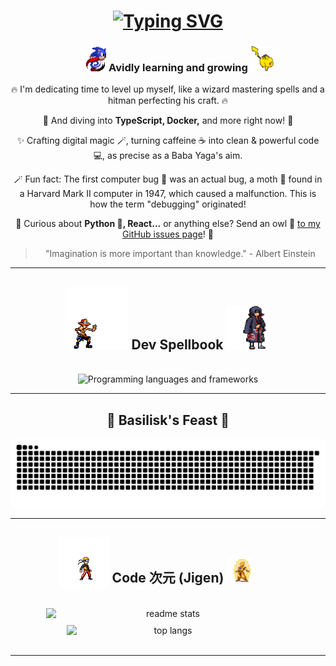<h1 align="center">
    <a href="https://git.io/typing-svg">
        <img src="https://readme-typing-svg.herokuapp.com?font=Dancing+Script&weight=500&size=40&pause=1000&color=CAF0F8&center=true&vCenter=true&width=465&lines=Hello+👋🏼;Shubhanshu+this+side" alt="Typing SVG" />
    </a>
</h1>

<div align="center">
    <h3 style="position: relative; right: -20px;">
        <img src="resources/sonic.gif" height="40" width="33" alt="Sonic" /> Avidly learning and growing
        <img src="resources/pikachu.gif" height="40" width="40" alt="Pikachu" />
    </h3>
</div>

<div align="center">
  🔥 I'm dedicating time to level up myself, like a wizard mastering spells and a hitman perfecting his craft. 🔥

  🌱 And diving into **TypeScript, Docker,** and more right now! 🌊

  ✨ Crafting digital magic 🪄, turning caffeine ☕️ into clean & powerful code 💻, as precise as a Baba Yaga's aim.

  🪄 Fun fact: The first computer bug 🐛 was an actual bug, a moth 🦋 found in a Harvard Mark II computer in 1947, which caused a malfunction. This is how the term "debugging" originated!

  💬 Curious about **Python 🐍, React...** or anything else? Send an owl 🦉 [to my GitHub issues page](https://github.com/kshanxs/kshanxs/issues)! 📨
</div>

<div align="center">
  <blockquote>
    "Imagination is more important than knowledge." - Albert Einstein
  </blockquote>
</div>

<hr/>
<h2 align="center">
    <img src="resources/ace.gif" height="100" width="100" alt="Ace" /> Dev Spellbook <img src="resources/itachi.gif" height="70" width="70" alt="Itachi" />
</h2>
<br/>
<div align="center">
    <img src="https://skillicons.dev/icons?i=cpp,python,html,css,js,ts,nodejs,react,tailwind,vscode,git,github,nextjs,vercel,mongodb,docker,anaconda,mysql&perline=9" alt="Programming languages and frameworks" />

</div>
<hr>

<div align="center">
  <h2>🍷 Basilisk's Feast 🐍</h2>
  <img alt="snake eating my contributions" src="https://raw.githubusercontent.com/kshanxs/kshanxs/output/github-contribution-grid-snake-dark.svg" />
</div>

<hr/>
<h2 align="center" style="position: relative; left: -20px;">
    <img src="resources/naruto_rage.gif" height="80" width="80" style="margin-bottom: -7px;" alt="Naruto" />
    Code 次元 (Jigen) <img src="resources/goku.gif" height="40" width="40" alt="Goku" />
</h2>
<br>
<div align="center" style="display: flex; flex-wrap: wrap; justify-content: center; gap: 10px;">
    <img width="390" src="https://github-readme-stats-shubhanshu-shuklas-projects.vercel.app/api?username=kshanxs&count_private=true&show_icons=true&theme=react&rank_icon=github&border_radius=10" alt="readme stats" />
    <img width="325" src="https://github-readme-stats-shubhanshu-shuklas-projects.vercel.app/api/top-langs/?username=kshanxs&hide=HTML&langs_count=8&layout=compact&theme=react&border_radius=10&size_weight=0.5&count_weight=0.5&exclude_repo=github-readme-stats" alt="top langs" />
</div>
<br/>
<hr/>
